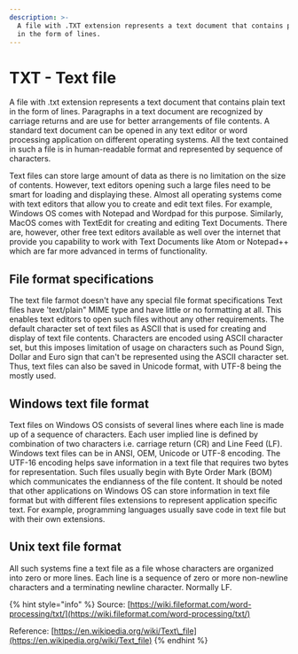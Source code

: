 ```yaml
---
description: >-
  A file with .TXT extension represents a text document that contains plain text
  in the form of lines.
---
```


# TXT - Text file

A file with .txt extension represents a text document that contains plain text in the form of lines. Paragraphs in a text document are recognized by carriage returns and are use for better arrangements of file contents. A standard text document can be opened in any text editor or word processing application on different operating systems. All the text contained in such a file is in human-readable format and represented by sequence of characters.

Text files can store large amount of data as there is no limitation on the size of contents. However, text editors opening such a large files need to be smart for loading and displaying these. Almost all operating systems come with text editors that allow you to create and edit text files. For example, Windows OS comes with Notepad and Wordpad for this purpose. Similarly, MacOS comes with TextEdit for creating and editing Text Documents. There are, however, other free text editors available as well over the internet that provide you capability to work with Text Documents like Atom or Notepad++ which are far more advanced in terms of functionality.

## File format specifications

The text file farmot doesn't have any special file format specifications Text files have 'text/plain" MIME type and have little or no formatting at all. This enables text editors to open such files without any other requirements. The default character set of text files as ASCII that is used for creating and display of text file contents. Characters are encoded using ASCII character set, but this imposes limitation of usage on characters such as Pound Sign, Dollar and Euro sign that can't be represented using the ASCII character set. Thus, text files can also be saved in Unicode format, with UTF-8 being the mostly used.

## Windows text file format

Text files on Windows OS consists of several lines where each line is made up of a sequence of characters. Each user implied line is defined by combination of two characters i.e. carriage return \(CR\) and Line Feed \(LF\). Windows text files can be in ANSI, OEM, Unicode or UTF-8 encoding. The UTF-16 encoding helps save information in a text file that requires two bytes for representation. Such files usually begin with Byte Order Mark \(BOM\) which communicates the endianness of the file content. It should be noted that other applications on Windows OS can store information in text file format but with different files extensions to represent application specific text. For example, programming languages usually save code in text file but with their own extensions.

## Unix text file format

All such systems fine a text file as a file whose characters are organized into zero or more lines. Each line is a sequence of zero or more non-newline characters and a terminating newline character. Normally LF.

{% hint style="info" %}
Source: [https://wiki.fileformat.com/word-processing/txt/](https://wiki.fileformat.com/word-processing/txt/)

Reference: [https://en.wikipedia.org/wiki/Text\_file](https://en.wikipedia.org/wiki/Text_file)
{% endhint %}

